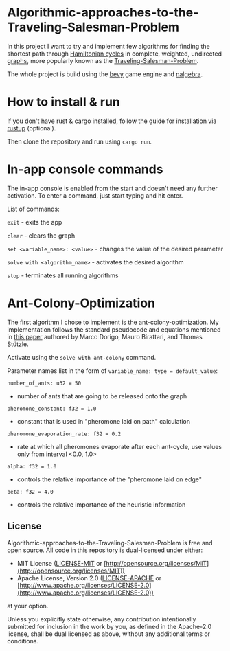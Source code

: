 # Algorithmic-approaches-to-the-Traveling-Salesman-Problem

In this project I want to try and implement few algorithms for finding the shortest path through [Hamiltonian cycles](https://en.wikipedia.org/wiki/Hamiltonian_path) in complete, weighted, undirected [graphs](https://en.wikipedia.org/wiki/Graph_(discrete_mathematics)), more popularly known as the [Traveling-Salesman-Problem](https://en.wikipedia.org/wiki/Travelling_salesman_problem).

The whole project is build using the [bevy](https://github.com/bevyengine/bevy) game engine and [nalgebra](https://github.com/dimforge/nalgebra).

# How to install & run
If you don't have rust & cargo installed, follow the guide for installation via [rustup](https://www.rust-lang.org/tools/install) (optional).

Then clone the repository and run using `cargo run`.

# In-app console commands
The in-app console is enabled from the start and doesn't need any further activation. To enter a command, just start typing and hit enter.

List of commands:

`exit` - exits the app

`clear` - clears the graph

`set <variable_name>: <value>` - changes the value of the desired parameter

`solve with <algorithm_name>` - activates the desired algorithm

`stop` - terminates all running algorithms


# Ant-Colony-Optimization

The first algorithm I chose to implement is the ant-colony-optimization. My implementation follows the standard pseudocode and equations mentioned in [this paper](https://www.semanticscholar.org/paper/Ant-colony-optimization%3A-artificial-ants-as-a-Dorigo-Birattari/058c6c7c37fb6970d322aad4a46c43b1cac0bf66) authored by Marco Dorigo, Mauro Birattari, and Thomas Stützle.

Activate using the `solve with ant-colony` command.

Parameter names list in the form of `variable_name: type = default_value`: 

`number_of_ants: u32 = 50` 
- number of ants that are going to be released onto the graph

`pheromone_constant: f32 = 1.0` 
- constant that is used in "pheromone laid on path" calculation

`pheromone_evaporation_rate: f32 = 0.2` 
- rate at which all pheromones evaporate after each ant-cycle, use values only from interval <0.0, 1.0>

`alpha: f32 = 1.0`
- controls the relative importance of the "pheromone laid on edge"

`beta: f32 = 4.0`
- controls the relative importance of the heuristic information

## License
Algorithmic-approaches-to-the-Traveling-Salesman-Problem is free and open source. All code in this repository is dual-licensed under either:

* MIT License ([LICENSE-MIT](docs/LICENSE-MIT) or [http://opensource.org/licenses/MIT](http://opensource.org/licenses/MIT))
* Apache License, Version 2.0 ([LICENSE-APACHE](docs/LICENSE-APACHE) or [http://www.apache.org/licenses/LICENSE-2.0](http://www.apache.org/licenses/LICENSE-2.0))

at your option.

Unless you explicitly state otherwise, any contribution intentionally submitted
for inclusion in the work by you, as defined in the Apache-2.0 license, shall be dual licensed as above, without any
additional terms or conditions.
